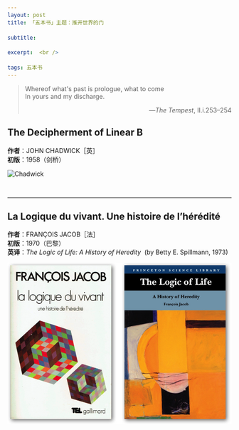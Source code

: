 ```yaml
---
layout: post
title: 「五本书」主题：推开世界的门

subtitle: 

excerpt:  <br />

tags: 五本书
---
```


> Whereof what's past is prologue, what to come <br/>
> In yours and my discharge.
 > <p align="right">—<em>The Tempest</em>, II.i.253–254



## The Decipherment of Linear B

**作者**：JOHN CHADWICK［英］<br/>
**初版**：1958（剑桥） <br/>

![Chadwick](/assets/img/book/chadwick.png)

<br/>

----

## La Logique du vivant. Une histoire de l’hérédité

**作者**：FRANÇOIS JACOB［法］<br/>
**初版**：1970（巴黎） <br/>
**英译**：_The Logic of Life: A History of Heredity_ &nbsp;(by Betty E. Spillmann, 1973)

![Jacob](/assets/img/book/jacob.png)

<br/>






